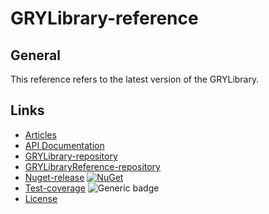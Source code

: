 # GRYLibrary-reference

## General

This reference refers to the latest version of the GRYLibrary.

## Links

- [Articles](articles/index.md)
- [API Documentation](api/index.md)
- [GRYLibrary-repository](https://github.com/anionDev/GRYLibrary)
- [GRYLibraryReference-repository](https://github.com/anionDev/GRYLibraryReference)
- [Nuget-release](https://www.nuget.org/packages/GRYLibrary) [![NuGet](https://img.shields.io/nuget/v/GRYLibrary.svg?color=green)](https://www.nuget.org/packages/GRYLibrary)
- [Test-coverage](https://aniondev.github.io/GRYLibraryReference/TestCoverage/index.htm) ![Generic badge](https://img.shields.io/badge/testcoverage-1%25-green)
- [License](https://raw.githubusercontent.com/anionDev/GRYLibrary/master/License.txt)
